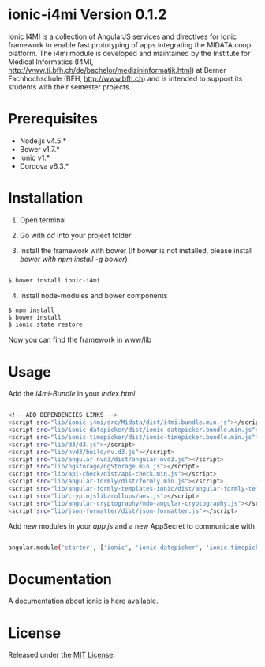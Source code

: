 
# ionic-i4mi Version 0.1.2
Ionic I4MI is a collection of AngularJS services and directives for Ionic framework to enable fast prototyping of apps integrating the MIDATA.coop platform. The i4mi module is developed and maintained by the Institute for Medical Informatics (I4MI, http://www.ti.bfh.ch/de/bachelor/medizininformatik.html) at Berner Fachhochschule (BFH, http://www.bfh.ch) and is intended to support its students with their semester projects.

# Prerequisites
- Node.js v4.5.*
- Bower v1.7.*
- Ionic v1.*
- Cordova v6.3.*


# Installation
1. Open terminal
2. Go with *cd* into your project folder

3. Install the framework with bower (If bower is not installed, please install *bower with npm install -g bower*)

```sh

$ bower install ionic-i4mi

```


4. Install node-modules and bower components
```sh
$ npm install
$ bower install
$ ionic state restore
```
Now you can find the framework in www/lib


# Usage
Add the *i4mi-Bundle* in your *index.html*

```sh

<!-- ADD DEPENDENCIES LINKS -->
<script src="lib/ionic-i4mi/src/Midata/dist/i4mi.bundle.min.js"></script>
<script src="lib/ionic-datepicker/dist/ionic-datepicker.bundle.min.js"></script>
<script src="lib/ionic-timepicker/dist/ionic-timepicker.bundle.min.js"></script>
<script src="lib/d3/d3.js"></script>
<script src="lib/nvd3/build/nv.d3.js"></script>
<script src="lib/angular-nvd3/dist/angular-nvd3.js"></script>
<script src="lib/ngstorage/ngStorage.min.js"></script>
<script src="lib/api-check/dist/api-check.min.js"></script>
<script src="lib/angular-formly/dist/formly.min.js"></script>
<script src="lib/angular-formly-templates-ionic/dist/angular-formly-templates-ionic.js"></script>
<script src="lib/cryptojslib/rollups/aes.js"></script>
<script src="lib/angular-cryptography/mdo-angular-cryptography.js"></script>
<script src="lib/json-formatter/dist/json-formatter.js"></script>

```


Add new modules in your *app.js* and a new AppSecret to communicate with

```sh

angular.module('starter', ['ionic', 'ionic-datepicker', 'ionic-timepicker', 'formlyIonic', 'nvd3', 'i4mi', 'starter.controllers', 'starter.services','jsonFormatter'])

```


# Documentation
A documentation about ionic is <a href="https://drive.switch.ch/index.php/s/IoNNypBX4jnZTru">here</a> available.


# License
Released under the <a href="https://opensource.org/licenses/MIT">MIT License</a>.  

